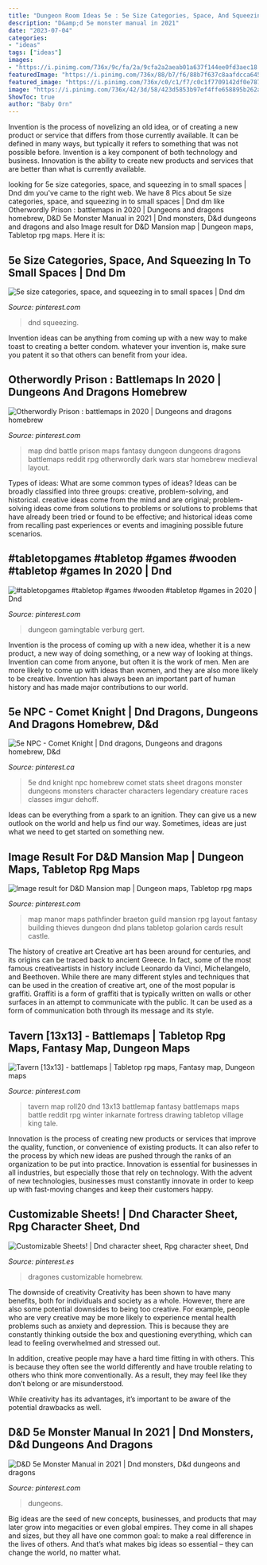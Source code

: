 ```yaml
---
title: "Dungeon Room Ideas 5e : 5e Size Categories, Space, And Squeezing In To Small Spaces"
description: "D&amp;d 5e monster manual in 2021"
date: "2023-07-04"
categories:
- "ideas"
tags: ["ideas"]
images:
- "https://i.pinimg.com/736x/9c/fa/2a/9cfa2a2aeab01a637f144ee0fd3aec18.jpg"
featuredImage: "https://i.pinimg.com/736x/88/b7/f6/88b7f637c8aafdcca6456bf3243b7387.jpg"
featured_image: "https://i.pinimg.com/736x/c0/c1/f7/c0c1f7709142df0e787338954cef8ba1.jpg"
image: "https://i.pinimg.com/736x/42/3d/58/423d5853b97ef4ffe658895b262a4077.jpg"
ShowToc: true
author: "Baby Orn"
---
```



Invention is the process of novelizing an old idea, or of creating a new product or service that differs from those currently available. It can be defined in many ways, but typically it refers to something that was not possible before. Invention is a key component of both technology and business. Innovation is the ability to create new products and services that are better than what is currently available.

	

		
looking for 5e size categories, space, and squeezing in to small spaces | Dnd dm you've came to the right web. We have 8 Pics about 5e size categories, space, and squeezing in to small spaces | Dnd dm like Otherwordly Prison : battlemaps in 2020 | Dungeons and dragons homebrew, D&amp;D 5e Monster Manual in 2021 | Dnd monsters, D&amp;d dungeons and dragons and also Image result for D&amp;D Mansion map | Dungeon maps, Tabletop rpg maps. Here it is:
		
    
## 5e Size Categories, Space, And Squeezing In To Small Spaces | Dnd Dm

<img loading=lazy src="https://i.pinimg.com/736x/73/46/63/7346631deca601ce0f5d0cefb0b8a10f.jpg" onerror="this.onerror=null;this.src='https://tse1.mm.bing.net/th?id=OIP.bdK2j9_B1tUFft5oaObZKgAAAA&amp;pid=15.1';" alt="5e size categories, space, and squeezing in to small spaces | Dnd dm">

_Source: pinterest.com_

>dnd squeezing. 

	

Invention ideas can be anything from coming up with a new way to make toast to creating a better condom. whatever your invention is, make sure you patent it so that others can benefit from your idea.

    
## Otherwordly Prison : Battlemaps In 2020 | Dungeons And Dragons Homebrew

<img loading=lazy src="https://i.pinimg.com/736x/88/b7/f6/88b7f637c8aafdcca6456bf3243b7387.jpg" onerror="this.onerror=null;this.src='https://tse1.mm.bing.net/th?id=OIP.mJBMn2ez-g51CpHSfrw-UQHaK5&amp;pid=15.1';" alt="Otherwordly Prison : battlemaps in 2020 | Dungeons and dragons homebrew">

_Source: pinterest.com_

>map dnd battle prison maps fantasy dungeon dungeons dragons battlemaps reddit rpg otherwordly dark wars star homebrew medieval layout. 

	

Types of ideas: What are some common types of ideas?
Ideas can be broadly classified into three groups: creative, problem-solving, and historical. creative ideas come from the mind and are original; problem-solving ideas come from solutions to problems or solutions to problems that have already been tried or found to be effective; and historical ideas come from recalling past experiences or events and imagining possible future scenarios.

    
## #tabletopgames #tabletop #games #wooden #tabletop #games In 2020 | Dnd

<img loading=lazy src="https://i.pinimg.com/736x/42/3d/58/423d5853b97ef4ffe658895b262a4077.jpg" onerror="this.onerror=null;this.src='https://tse1.mm.bing.net/th?id=OIP.wdAtstxyui1PNpzzm2qckQHaJ3&amp;pid=15.1';" alt="#tabletopgames #tabletop #games #wooden #tabletop #games in 2020 | Dnd">

_Source: pinterest.com_

>dungeon gamingtable verburg gert. 

	

Invention is the process of coming up with a new idea, whether it is a new product, a new way of doing something, or a new way of looking at things. Invention can come from anyone, but often it is the work of men. Men are more likely to come up with ideas than women, and they are also more likely to be creative. Invention has always been an important part of human history and has made major contributions to our world.

    
## 5e NPC - Comet Knight | Dnd Dragons, Dungeons And Dragons Homebrew, D&amp;d

<img loading=lazy src="https://i.pinimg.com/736x/c0/c1/f7/c0c1f7709142df0e787338954cef8ba1.jpg" onerror="this.onerror=null;this.src='https://tse3.mm.bing.net/th?id=OIP.c4lhKD7BibHNz9pUENJRVAHaNL&amp;pid=15.1';" alt="5e NPC - Comet Knight | Dnd dragons, Dungeons and dragons homebrew, D&amp;d">

_Source: pinterest.ca_

>5e dnd knight npc homebrew comet stats sheet dragons monster dungeons monsters character characters legendary creature races classes imgur dehoff. 

	

Ideas can be everything from a spark to an ignition. They can give us a new outlook on the world and help us find our way. Sometimes, ideas are just what we need to get started on something new.

    
## Image Result For D&amp;D Mansion Map | Dungeon Maps, Tabletop Rpg Maps

<img loading=lazy src="https://i.pinimg.com/736x/6e/8c/be/6e8cbee8ec6a4508bcd0a70ff339bdb3.jpg" onerror="this.onerror=null;this.src='https://tse4.mm.bing.net/th?id=OIP.VuWDIMyOhKfn0U50CHVDigHaJ-&amp;pid=15.1';" alt="Image result for D&amp;D Mansion map | Dungeon maps, Tabletop rpg maps">

_Source: pinterest.com_

>map manor maps pathfinder braeton guild mansion rpg layout fantasy building thieves dungeon dnd plans tabletop golarion cards result castle. 

	

The history of creative art
Creative art has been around for centuries, and its origins can be traced back to ancient Greece. In fact, some of the most famous creativeartists in history include Leonardo da Vinci, Michelangelo, and Beethoven. While there are many different styles and techniques that can be used in the creation of creative art, one of the most popular is graffiti. Graffiti is a form of graffiti that is typically written on walls or other surfaces in an attempt to communicate with the public. It can be used as a form of communication both through its message and its style.

    
## Tavern [13x13] - Battlemaps | Tabletop Rpg Maps, Fantasy Map, Dungeon Maps

<img loading=lazy src="https://i.pinimg.com/736x/c0/00/fe/c000fe91500a9823905e4c2814515e90.jpg" onerror="this.onerror=null;this.src='https://tse4.mm.bing.net/th?id=OIP.kUjA1Pu-2rXs1g1ZJz7k8QHaHa&amp;pid=15.1';" alt="Tavern [13x13] - battlemaps | Tabletop rpg maps, Fantasy map, Dungeon maps">

_Source: pinterest.com_

>tavern map roll20 dnd 13x13 battlemap fantasy battlemaps maps battle reddit rpg winter inkarnate fortress drawing tabletop village king tale. 

	

Innovation is the process of creating new products or services that improve the quality, function, or convenience of existing products. It can also refer to the process by which new ideas are pushed through the ranks of an organization to be put into practice. Innovation is essential for businesses in all industries, but especially those that rely on technology. With the advent of new technologies, businesses must constantly innovate in order to keep up with fast-moving changes and keep their customers happy.

    
## Customizable Sheets! | Dnd Character Sheet, Rpg Character Sheet, Dnd

<img loading=lazy src="https://i.pinimg.com/736x/9c/fa/2a/9cfa2a2aeab01a637f144ee0fd3aec18.jpg" onerror="this.onerror=null;this.src='https://tse2.mm.bing.net/th?id=OIP.xo3iv01HycF_hnLehXkErAHaKd&amp;pid=15.1';" alt="Customizable Sheets! | Dnd character sheet, Rpg character sheet, Dnd">

_Source: pinterest.es_

>dragones customizable homebrew. 

	

The downside of creativity
Creativity has been shown to have many benefits, both for individuals and society as a whole. However, there are also some potential downsides to being too creative.
For example, people who are very creative may be more likely to experience mental health problems such as anxiety and depression. This is because they are constantly thinking outside the box and questioning everything, which can lead to feeling overwhelmed and stressed out.

In addition, creative people may have a hard time fitting in with others. This is because they often see the world differently and have trouble relating to others who think more conventionally. As a result, they may feel like they don’t belong or are misunderstood.

While creativity has its advantages, it’s important to be aware of the potential drawbacks as well.

    
## D&amp;D 5e Monster Manual In 2021 | Dnd Monsters, D&amp;d Dungeons And Dragons

<img loading=lazy src="https://i.pinimg.com/736x/f8/a7/a5/f8a7a5320595d3d2596121f8333e16ee.jpg" onerror="this.onerror=null;this.src='https://tse2.mm.bing.net/th?id=OIP.Sak2OhwTASjRWeKckLqKJwHaKQ&amp;pid=15.1';" alt="D&amp;D 5e Monster Manual in 2021 | Dnd monsters, D&amp;d dungeons and dragons">

_Source: pinterest.com_

>dungeons. 

	

Big ideas are the seed of new concepts, businesses, and products that may later grow into megacities or even global empires. They come in all shapes and sizes, but they all have one common goal: to make a real difference in the lives of others. And that’s what makes big ideas so essential – they can change the world, no matter what.

